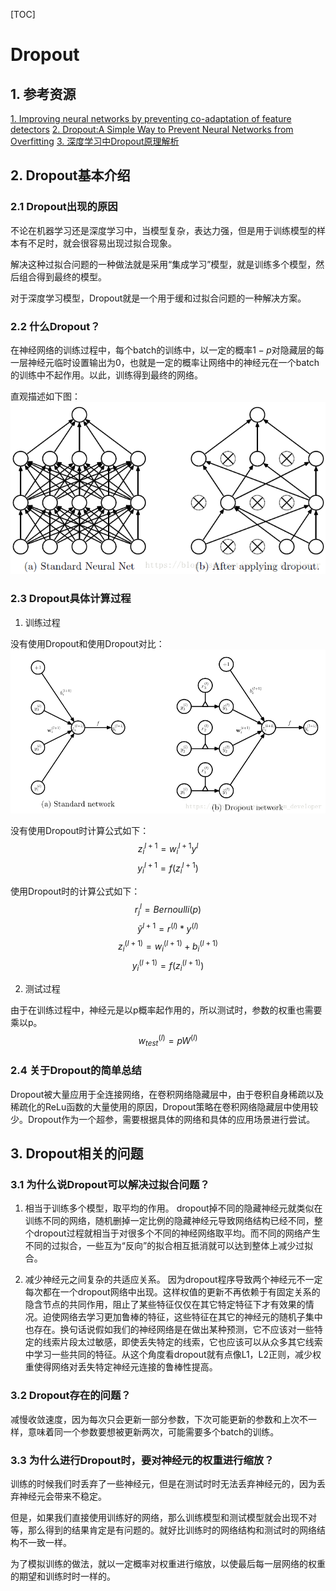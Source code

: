 [TOC]

# Dropout

## 1. 参考资源

[1. Improving neural networks by preventing co-adaptation of feature detectors](https://arxiv.org/abs/1207.0580v1)
[2. Dropout:A Simple Way to Prevent Neural Networks from Overfitting](http://jmlr.org/papers/v15/srivastava14a.html)
[3. 深度学习中Dropout原理解析](https://blog.csdn.net/program_developer/article/details/80737724)

## 2. Dropout基本介绍

### 2.1 Dropout出现的原因

不论在机器学习还是深度学习中，当模型复杂，表达力强，但是用于训练模型的样本有不足时，就会很容易出现过拟合现象。

解决这种过拟合问题的一种做法就是采用“集成学习”模型，就是训练多个模型，然后组合得到最终的模型。

对于深度学习模型，Dropout就是一个用于缓和过拟合问题的一种解决方案。

### 2.2 什么Dropout？

在神经网络的训练过程中，每个batch的训练中，以一定的概率$1-p$对隐藏层的每一层神经元临时设置输出为0，也就是一定的概率让网络中的神经元在一个batch的训练中不起作用。以此，训练得到最终的网络。

直观描述如下图：
![droput1](./images/dropout/dropout1.png)

### 2.3 Dropout具体计算过程

1. 训练过程

没有使用Dropout和使用Dropout对比：
![dropout2](./images/dropout/dropout2.png)

没有使用Dropout时计算公式如下：
$$z_i^{l+1} = w_i^{l+1}y^l$$ $$y_i^{l+1} = f(z_i^{l+1})$$

使用Dropout时的计算公式如下：
$$r_j^{l} = Bernoulli(p)$$ $$
\widetilde{y}^{l+1} = r^{(l)} * y^{(l)}$$ $$
z_i^{(l+1)} = w_i^{(l+1)} + b_i^{(l+1)}
$$ $$
y_i^{(l+1)} = f(z_i^{(l+1)})
$$

2. 测试过程

由于在训练过程中，神经元是以p概率起作用的，所以测试时，参数的权重也需要乘以p。
$$w_{test}^{(l)} = pW^{(l)}$$

### 2.4 关于Dropout的简单总结

Dropout被大量应用于全连接网络，在卷积网络隐藏层中，由于卷积自身稀疏以及稀疏化的ReLu函数的大量使用的原因，Dropout策略在卷积网络隐藏层中使用较少。Dropout作为一个超参，需要根据具体的网络和具体的应用场景进行尝试。

## 3. Dropout相关的问题

### 3.1 为什么说Dropout可以解决过拟合问题？

1. 相当于训练多个模型，取平均的作用。
dropout掉不同的隐藏神经元就类似在训练不同的网络，随机删掉一定比例的隐藏神经元导致网络结构已经不同，整个dropout过程就相当于对很多个不同的神经网络取平均。而不同的网络产生不同的过拟合，一些互为“反向”的拟合相互抵消就可以达到整体上减少过拟合。

2. 减少神经元之间复杂的共适应关系。
因为dropout程序导致两个神经元不一定每次都在一个dropout网络中出现。这样权值的更新不再依赖于有固定关系的隐含节点的共同作用，阻止了某些特征仅仅在其它特定特征下才有效果的情况。迫使网络去学习更加鲁棒的特征，这些特征在其它的神经元的随机子集中也存在。换句话说假如我们的神经网络是在做出某种预测，它不应该对一些特定的线索片段太过敏感，即使丢失特定的线索，它也应该可以从众多其它线索中学习一些共同的特征。从这个角度看dropout就有点像L1，L2正则，减少权重使得网络对丢失特定神经元连接的鲁棒性提高。

### 3.2 Dropout存在的问题？

减慢收敛速度，因为每次只会更新一部分参数，下次可能更新的参数和上次不一样，意味着同一个参数要想被更新两次，可能需要多个batch的训练。

### 3.3 为什么进行Dropout时，要对神经元的权重进行缩放？

训练的时候我们时丢弃了一些神经元，但是在测试时时无法丢弃神经元的，因为丢弃神经元会带来不稳定。

但是，如果我们直接使用训练好的网络，那么训练模型和测试模型就会出现不对等，那么得到的结果肯定是有问题的。就好比训练时的网络结构和测试时的网络结构不一致一样。

为了模拟训练的做法，就以一定概率对权重进行缩放，以使最后每一层网络的权重的期望和训练时时一样的。